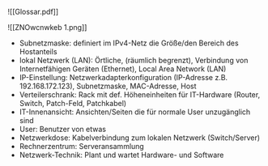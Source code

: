 ![[Glossar.pdf]]

![[ZNOwcnwkeb 1.png]]
- Subnetzmaske: definiert im IPv4-Netz die Größe/den Bereich des Hostanteils
- lokal Netzwerk (LAN): Örtliche, (räumlich begrenzt), Verbindung von Internetfähigen Geräten (Ethernet), Local Area Network (LAN)
- IP-Einstellung: Netzwerkadapterkonfiguration (IP-Adresse z.B. 192.168.172.123), Subnetzmaske, MAC-Adresse, Host 
- Verteilerschrank: Rack mit def. Höheneinheiten für IT-Hardware (Router, Switch, Patch-Feld, Patchkabel) 
- IT-Innenansicht: Ansichten/Seiten die für normale User unzugänglich sind
- User: Benutzer von etwas
- Netzwerkdose: Kabelverbindung zum lokalen Netzwerk (Switch/Server)
- Rechnerzentrum: Serveransammlung
- Netzwerk-Technik: Plant und wartet Hardware- und Software